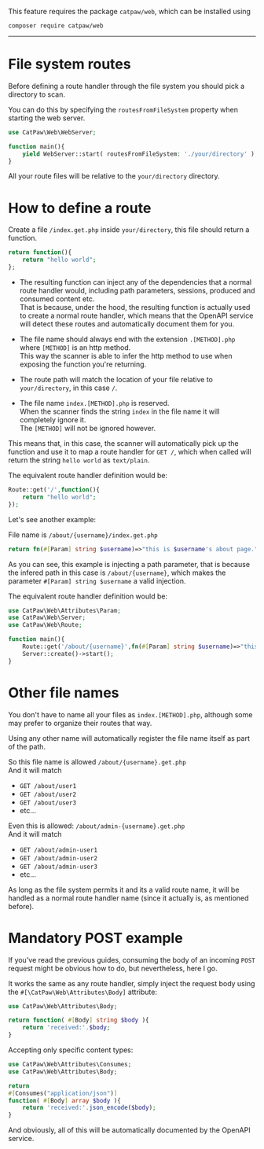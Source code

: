 This feature requires the package `catpaw/web`, which can be installed using<br/>
```
composer require catpaw/web
```
<hr/>

# File system routes

Before defining a route handler through the file system you should pick a directory to scan.

You can do this by specifying the `routesFromFileSystem` property when starting the web server.
```php
use CatPaw\Web\WebServer;

function main(){
    yield WebServer::start( routesFromFileSystem: './your/directory' );
}
```
All your route files will be relative to the `your/directory` directory.

# How to define a route

Create a file `/index.get.php` inside  `your/directory`, this file should return a function.
```php
return function(){
    return "hello world";
};
```

- The resulting function can inject any of the dependencies that a normal route handler would, including path parameters, sessions, produced and consumed content etc.<br/>
  That is because, under the hood, the resulting function is actually used to create a normal route handler, which means that the OpenAPI service will detect these routes and automatically document them for you.

- The file name should always end with the extension `.[METHOD].php` where `[METHOD]` is an http method.<br/>
  This way the scanner is able to infer the http method to use when exposing the function you're returning.

- The route path will match the location of your file relative to `your/directory`, in this case `/`.

- The file name `index.[METHOD].php` is reserved.<br/>
  When the scanner finds the string `index` in the file name it will completely ignore it.<br/>
  The `[METHOD]` will not be ignored however.

This means that, in this case, the scanner will automatically pick up the function and use it to map a route handler for `GET /`, which when called will return the string `hello world` as `text/plain`.

The equivalent route handler definition would be:

```php
Route::get('/',function(){
    return "hello world";
});
```

Let's see another example:

File name is `/about/{username}/index.get.php`

```php
return fn(#[Param] string $username)=>"this is $username's about page.";
```

As you can see, this example is injecting a path parameter, that is because the infered path in this case is `/about/{username}`, which makes the parameter `#[Param] string $username` a valid injection.

The equivalent route handler definition would be:

```php
use CatPaw\Web\Attributes\Param;
use CatPaw\Web\Server;
use CatPaw\Web\Route;

function main(){
    Route::get('/about/{username}',fn(#[Param] string $username)=>"this is $username's about page.");
    Server::create()->start();
}
```

# Other file names

You don't have to name all your files as `index.[METHOD].php`, although some may prefer to organize their routes that way.


Using any other name will automatically register the file name itself as part of the path.

So this file name is allowed `/about/{username}.get.php`<br/>
And it will match 

- `GET /about/user1`
- `GET /about/user2`
- `GET /about/user3`
- etc...

Even this is allowed: `/about/admin-{username}.get.php`<br/>
And it will match

- `GET /about/admin-user1`
- `GET /about/admin-user2`
- `GET /about/admin-user3`
- etc...

As long as the file system permits it and its a valid route name, it will be handled as a normal route handler name (since it actually is, as mentioned before).

# Mandatory POST example

If you've read the previous guides, consuming the body of an incoming `POST` request might be obvious how to do, but nevertheless, here I go.

It works the same as any route handler, simply inject the request body using the `#[\CatPaw\Web\Attributes\Body]` attribute:

```php
use CatPaw\Web\Attributes\Body;

return function( #[Body] string $body ){
    return 'received:'.$body;
}
```
Accepting only specific content types:

```php
use CatPaw\Web\Attributes\Consumes;
use CatPaw\Web\Attributes\Body;

return 
#[Consumes("application/json")]
function( #[Body] array $body ){
    return 'received:'.json_encode($body);
}
```

And obviously, all of this will be automatically documented by the OpenAPI service.
